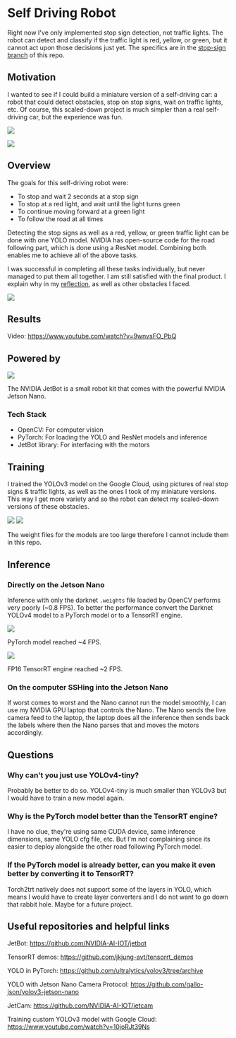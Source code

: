 # Self Driving Robot

Right now I've only implemented stop sign detection, not traffic lights. The robot can detect and classify if the traffic light is red, yellow, or green, but it cannot act upon those decisions just yet. The specifics are in the [stop-sign branch](https://github.com/gallo-json/self-driving-robot/tree/stop-sign) of this repo.

## Motivation

I wanted to see if I could build a miniature version of a self-driving car: a robot that could detect obstacles, stop on stop signs, wait on traffic lights, etc. Of course, this scaled-down project is much simpler than a real self-driving car, but the experience was fun.

![](resources/real-self-driving-car.gif)

![](resources/stop.gif)

## Overview

The goals for this self-driving robot were:

- To stop and wait 2 seconds at a stop sign
- To stop at a red light, and wait until the light turns green
- To continue moving forward at a green light
- To follow the road at all times

Detecting the stop signs as well as a red, yellow, or green traffic light can be done with one YOLO model. NVIDIA has open-source code for the road following part, which is done using a ResNet model. Combining both enables me to achieve all of the above tasks. 

I was successful in completing all these tasks individually, but never managed to put them all together. I am still satisfied with the final product. I explain why in my [reflection](resources/Reflection.md), as well as other obstacles I faced.

![](resources/track-1.jpg)

## Results

Video: https://www.youtube.com/watch?v=9wnvsFO_PbQ

## Powered by
![](resources/tech-stack.png)

The NVIDIA JetBot is a small robot kit that comes with the powerful NVIDIA Jetson Nano.

### Tech Stack

- OpenCV: For computer vision
- PyTorch: For loading the YOLO and ResNet models and inference
- JetBot library: For interfacing with the motors

## Training

I trained the YOLOv3 model on the Google Cloud, using pictures of real stop signs & traffic lights, as well as the ones I took of my miniature versions. This way I get more variety and so the robot can detect my scaled-down versions of these obstacles.

![](resources/stop-sign.jpeg)
![](resources/traffic-lights.jpg)

The weight files for the models are too large therefore I cannot include them in this repo.

## Inference
### Directly on the Jetson Nano

Inference with only the darknet `.weights` file loaded by OpenCV performs very poorly (~0.8 FPS). To better the performance convert the Darknet YOLOv4 model to a PyTorch model or to a TensorRT engine.

![](resources/YOLO-2-torch.png)

PyTorch model reached ~4 FPS.

![](resources/YOLO-2-tensorrt.png)

FP16 TensorRT engine reached ~2 FPS.

### On the computer SSHing into the Jetson Nano

If worst comes to worst and the Nano cannot run the model smoothly, I can use my NVIDIA GPU laptop that controls the Nano. The Nano sends the live camera feed to the laptop, the laptop does all the inference then sends back the labels where then the Nano parses that and moves the motors accordingly.

## Questions

### Why can't you just use YOLOv4-tiny?

Probably be better to do so. YOLOv4-tiny is much smaller than YOLOv3 but I would have to train a new model again.

### Why is the PyTorch model better than the TensorRT engine?

I have no clue, they're using same CUDA device, same inference dimensions, same YOLO cfg file, etc. But I'm not complaining since its easier to deploy alongside the other road following PyTorch model.

### If the PyTorch model is already better, can you make it even better by converting it to TensorRT?

Torch2trt natively does not support some of the layers in YOLO, which means I would have to create layer converters and I do not want to go down that rabbit hole. Maybe for a future project.

## Useful repositories and helpful links

JetBot: https://github.com/NVIDIA-AI-IOT/jetbot

TensorRT demos: https://github.com/jkjung-avt/tensorrt_demos

YOLO in PyTorch: https://github.com/ultralytics/yolov3/tree/archive

YOLO with Jetson Nano Camera Protocol: https://github.com/gallo-json/yolov3-jetson-nano 

JetCam: https://github.com/NVIDIA-AI-IOT/jetcam

Training custom YOLOv3 model with Google Cloud: https://www.youtube.com/watch?v=10joRJt39Ns 
